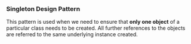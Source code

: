 ### Singleton Design Pattern

This pattern is used when we need to ensure that **only one object** of a particular class needs to be created. 
All further references to the objects are referred to the same underlying instance created.


